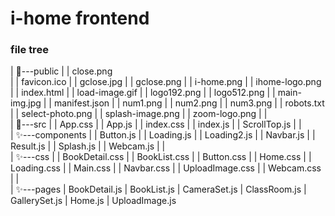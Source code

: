# i-home frontend


### file tree

|   🎈---public
|   |       close.png<br/>
|   |       favicon.ico
|   |       gclose.jpg
|   |       gclose.png
|   |       i-home.png
|   |       ihome-logo.png
|   |       index.html
|   |       load-image.gif
|   |       logo192.png
|   |       logo512.png
|   |       main-img.jpg
|   |       manifest.json
|   |       num1.png
|   |       num2.png
|   |       num3.png
|   |       robots.txt
|   |       select-photo.png
|   |       splash-image.png
|   |       zoom-logo.png
|   |       
|   🎈---src
|       |   App.css
|       |   App.js
|       |   index.css
|       |   index.js
|       |   ScrollTop.js
|       |   
|       ✨---components
|       |       Button.js
|       |       Loading.js
|       |       Loading2.js
|       |       Navbar.js
|       |       Result.js
|       |       Splash.js
|       |       Webcam.js
|       |       
|       ✨---css
|       |       BookDetail.css
|       |       BookList.css
|       |       Button.css
|       |       Home.css
|       |       Loading.css
|       |       Main.css
|       |       Navbar.css
|       |       UploadImage.css
|       |       Webcam.css
|       |       
|       ✨---pages
|               BookDetail.js
|               BookList.js
|               CameraSet.js
|               ClassRoom.js
|               GallerySet.js
|               Home.js
|               UploadImage.js

